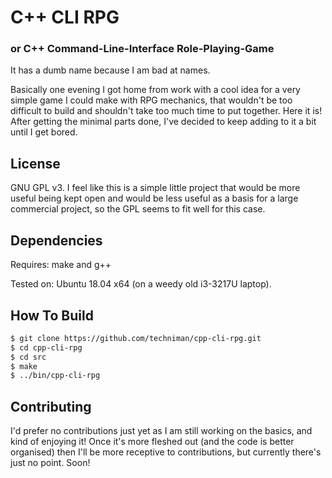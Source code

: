 # C++ CLI RPG
### or C++ Command-Line-Interface Role-Playing-Game

It has a dumb name because I am bad at names.

Basically one evening I got home from work with a cool idea for a very simple game I could make with RPG mechanics, that wouldn't be too difficult to build and shouldn't take too much time to put together. Here it is! After getting the minimal parts done, I've decided to keep adding to it a bit until I get bored.

## License

GNU GPL v3. I feel like this is a simple little project that would be more useful being kept open and would be less useful as a basis for a large commercial project, so the GPL seems to fit well for this case.

## Dependencies

Requires: make and g++

Tested on: Ubuntu 18.04 x64 (on a weedy old i3-3217U laptop).

## How To Build

```bash
$ git clone https://github.com/techniman/cpp-cli-rpg.git
$ cd cpp-cli-rpg
$ cd src
$ make
$ ../bin/cpp-cli-rpg
```

## Contributing

I'd prefer no contributions just yet as I am still working on the basics, and kind of enjoying it! Once it's more fleshed out (and the code is better organised) then I'll be more receptive to contributions, but currently there's just no point. Soon!
